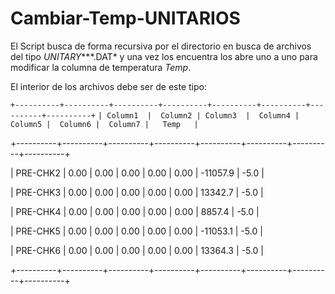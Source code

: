 # Cambiar-Temp-UNITARIOS

El Script busca de forma recursiva por el directorio en busca de archivos del tipo *UNITARY****.DAT* y una vez los encuentra los abre uno a uno para modificar la columna de temperatura *Temp*.

El interior de los archivos debe ser de este tipo:

`+----------+----------+----------+----------+----------+----------+----------+----------+`
`| Column1  |  Column2 | Column3  |  Column4 |  Column5 |  Column6 |  Column7 |   Temp   |`

+----------+----------+----------+----------+----------+----------+----------+----------+

| PRE-CHK2 |     0.00 |     0.00 |     0.00 |     0.00 |     0.00 | -11057.9 |     -5.0 |

| PRE-CHK3 |     0.00 |     0.00 |     0.00 |     0.00 |     0.00 |  13342.7 |     -5.0 |

| PRE-CHK4 |     0.00 |     0.00 |     0.00 |     0.00 |     0.00 |   8857.4 |     -5.0 |

| PRE-CHK5 |     0.00 |     0.00 |     0.00 |     0.00 |     0.00 | -11053.1 |     -5.0 |

| PRE-CHK6 |     0.00 |     0.00 |     0.00 |     0.00 |     0.00 |  13364.3 |     -5.0 |

+----------+----------+----------+----------+----------+----------+----------+----------+

